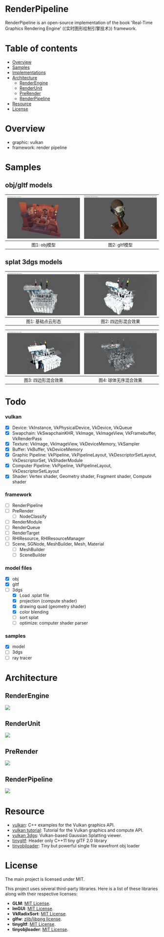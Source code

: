 # RenderPipeline 
RenderPipeline is an open-source implementation of the book 'Real-Time Graphics Rendering Engine' (《实时图形绘制引擎技术》) framework.

# Table of contents

- [Overview](#Overview)
- [Samples](#Samples)
- [Implementations](#implementations)
- [Architecture](#Architecture)
  - [RenderEngine](#RenderEngine)
  - [RenderUnit](#RenderUnit)
  - [PreRender](#PreRender)
  - [RenderPipeline](#RenderPipeline)
- [Resource](#Resource)
- [License](#License)

# Overview
* graphic: vulkan
* framework: render pipeline


# Samples
## obj/gltf models
| ![3D高斯点云](./doc/images/obj.jpg) | ![四边形混合前](./doc/images/gltf.jpg) |
|:------------------------------------------:|:------------------------------------------:|
| 图1: obj模型                           | 图2: gltf模型    

## splat 3dgs models
| ![3D高斯点云](./doc/images/3dgs_points.jpg) | ![四边形混合前](./doc/images/3dgs_quads_blend01.jpg) |
|:------------------------------------------:|:------------------------------------------:|
| 图1: 基础点云形态                           | 图2: 四边形混合效果                      |

| ![四边形混合后](./doc/images/3dgs_quads_blend02.jpg) | ![球体混合无排序](./doc/images/3dgs_balls_blend_no_sort.jpg) |
|:------------------------------------------:|:------------------------------------------:|
| 图3: 四边形混合效果                      | 图4: 球体无序混合效果                      |
# Todo

### vulkan
- [x] Device: VkInstance, VkPhysicalDevice, VkDevice, VkQueue
- [x] Swapchain: VkSwapchainKHR, VkImage, VkImageView, VkFramebuffer, VkRenderPass
- [x] Texture: VkImage, VkImageView, VkDeviceMemory, VkSampler
- [x] Buffer: VkBuffer, VkDeviceMemory
- [x] Graphic Pipeline: VkPipeline, VkPipelineLayout, VkDescriptorSetLayout, VkDescriptorSet, VkShaderModule
- [x] Computer Pipeline: VkPipeline, VkPipelineLayout, VkDescriptorSetLayout
- [x] Shader: Vertex shader, Geometry shader, Fragment shader, Compute shader
### framework
- [ ] RenderPipeline
- [ ] PreRender
  - [ ] NodeClassify
- [ ] RenderModule
- [ ] RenderQueue
- [ ] RenderTarget
- [ ] RHIResource, RHIResourceManager
- [ ] Scene, SGNode, MeshBuilder, Mesh, Material
  - [ ] MeshBuilder
  - [ ] SceneBuilder
### model files
- [x] obj
- [x] gltf
- [ ] 3dgs
  - [x] Load .splat file
  - [x] projection (compute shader)
  - [x] drawing quad (geometry shader)
  - [x] color blending
  - [ ] sort splat
  - [ ] optimize: computer shader parser
### samples
- [x] model
- [ ] 3dgs
- [ ] ray tracer

# Architecture

## RenderEngine
<img src=./doc/images/renderengine.jpg  /><br>

## RenderUnit
<img src=./doc/images/renderunit.jpg  /><br>

## PreRender
<img src=./doc/images/prerender.jpg  /><br>

## RenderPipeline
<img src=./doc/images/renderpipeline.jpg  /><br>


# Resource
* [vulkan](https://github.com/SaschaWillems/Vulkan): C++ examples for the Vulkan graphics API.
* [vulkan tutorial](https://github.com/Overv/VulkanTutorial): Tutorial for the Vulkan graphics and compute API.
* [vulkan 3dgs](https://github.com/jaesung-cs/vkgs): Vulkan-based Gaussian Splatting viewer.
* [tinygltf](https://github.com/syoyo/tinygltf): Header only C++11 tiny glTF 2.0 library
* [tinyobjloader](https://github.com/tinyobjloader/tinyobjloader): Tiny but powerful single file wavefront obj loader


# License

The main project is licensed under MIT.

This project uses several third-party libraries. Here is a list of these libraries along with their respective licenses:

- **GLM**: [MIT License](https://opensource.org/licenses/MIT).
- **ImGUI**: [MIT License](https://opensource.org/licenses/MIT).
- **VkRadixSort**: [MIT License](https://opensource.org/licenses/MIT).
- **glfw**: [zlib/libpng license](https://www.glfw.org/license.html).
- **tinygltf**: [MIT License](https://www.glfw.org/license.html).
- **tinyobjloader**: [MIT License](https://www.glfw.org/license.html).